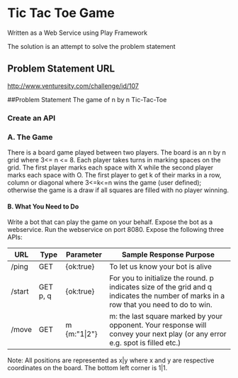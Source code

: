 # Tic Tac Toe Game
Written as a Web Service using Play Framework

The solution is an attempt to solve the problem statement

## Problem Statement URL
<http://www.venturesity.com/challenge/id/107>

##Problem Statement
The game of n by n Tic-Tac-Toe

### Create an API

### A. The Game

There is a board game played between two players. The board is an n by n grid where 3<= n <= 8. Each player takes turns in marking spaces on the grid. The first player marks each space with X while the second player marks each space with O. The first player to get k of their marks in a row, column or diagonal where 3<=k<=n wins the game (user defined); otherwise the game is a draw if all squares are filled with no player winning.

#### B. What You Need to Do

Write a bot that can play the game on your behalf. Expose the bot as a webservice. Run the webservice on port 8080. Expose the following three APIs:

| URL   | Type      | Parameter    | Sample Response	Purpose |
| ----- | ------    | -----------  | -------------------------- |
| /ping |	GET	    | {ok:true}	   | To let us know your bot is alive |
| /start | GET p, q | {ok:true}    | For you to initialize the round. p indicates size of the grid and q indicates the number of marks in a row that you need to do to win. |
| /move  | GET      | m {m:"1\|2"}  | m: the last square marked by your opponent. Your response will convey your next play (or any error e.g. spot is filled etc.) |

Note: All positions are represented as x|y where x and y are respective coordinates on the board. The bottom left corner is 1|1.
